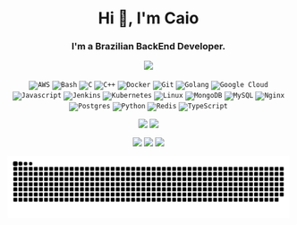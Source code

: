 <h1 align="center">Hi 👋, I'm Caio</h1>
<h3 align="center">I'm a Brazilian BackEnd Developer.</h3>
<p align='center'>
  <a href="#"><img src="https://badges.pufler.dev/visits/caioreix/caioreix"></a>
</p>

<p align="center">
  <code><img title="AWS" alt="AWS" width="20" src="https://github.com/caioreix/devicon/blob/master/icons/amazonwebservices/amazonwebservices-original.svg"></code>
  <code><img title="Bash" alt="Bash" width="20" src="https://github.com/caioreix/devicon/blob/master/icons/bash/bash-original.svg"></code>
  <code><img title="C" alt="C" width="20" src="https://github.com/caioreix/devicon/blob/master/icons/c/c-original.svg"></code>
  <code><img title="C++" alt="C++" width="20" src="https://github.com/caioreix/devicon/blob/master/icons/cplusplus/cplusplus-original.svg"></code>
  <code><img title="Docker" alt="Docker" width="20" src="https://github.com/caioreix/devicon/blob/master/icons/docker/docker-original.svg"></code>
  <code><img title="Git" alt="Git" width="20" src="https://github.com/caioreix/devicon/blob/master/icons/git/git-original.svg"></code>
  <code><img title="Golang" alt="Golang" width="20" src="https://github.com/caioreix/devicon/blob/master/icons/go/go-original.svg"></code>
  <code><img title="Google Cloud" alt="Google Cloud" width="20" src="https://github.com/caioreix/devicon/blob/master/icons/googlecloud/googlecloud-original.svg"></code>
  <code><img title="Javascript" alt="Javascript" width="20" src="https://github.com/caioreix/devicon/blob/master/icons/javascript/javascript-original.svg"></code>
  <code><img title="Jenkins" alt="Jenkins" width="20" src="https://github.com/caioreix/devicon/blob/master/icons/jenkins/jenkins-original.svg"></code>
  <code><img title="Kubernetes" alt="Kubernetes" width="20" src="https://github.com/caioreix/devicon/blob/master/icons/kubernetes/kubernetes-plain.svg"></code>
  <code><img title="Linux" alt="Linux" width="20" src="https://github.com/caioreix/devicon/blob/master/icons/linux/linux-original.svg"></code>
  <code><img title="MongoDB" alt="MongoDB" width="20" src="https://github.com/caioreix/devicon/blob/master/icons/mongodb/mongodb-original.svg"></code>
  <code><img title="MySQL" alt="MySQL" width="20" src="https://github.com/caioreix/devicon/blob/master/icons/mysql/mysql-original.svg"></code>
  <code><img title="Nginx" alt="Nginx" width="20" src="https://github.com/caioreix/devicon/blob/master/icons/nginx/nginx-original.svg"></code>
  <code><img title="Postgres" alt="Postgres" width="20" src="https://github.com/caioreix/devicon/blob/master/icons/postgresql/postgresql-original.svg"></code>
  <code><img title="Python" alt="Python" width="20" src="https://github.com/caioreix/devicon/blob/master/icons/python/python-original.svg"></code>
  <code><img title="Redis" alt="Redis" width="20" src="https://github.com/caioreix/devicon/blob/master/icons/redis/redis-original.svg"></code>
  <code><img title="TypeScript" alt="TypeScript" width="20" src="https://github.com/caioreix/devicon/blob/master/icons/typescript/typescript-original.svg"></code>
</p>
  
<p align="center">
  <img height="165em" src="https://github-readme-stats.vercel.app/api?username=caioreix&show_icons=true&theme=algolia&include_all_commits=true&count_private=true"/>
  <img height="165em" src="https://github-readme-stats.vercel.app/api/top-langs/?username=caioreix&layout=compact&langs_count=16&theme=algolia"/>
</p>

<p align="center">
  <a href="https://linkedin.com/in/caioreix" target="_blank"><img src="https://img.shields.io/badge/-LinkedIn-%230077B5?style=for-the-badge&logo=linkedin&logoColor=white" target="_blank"></a>
  <a href ="mailto: caioreix@outlook.com"><img src="https://img.shields.io/badge/Outlook-0078D4?style=for-the-badge&logo=microsoft-outlook&logoColor=white" target="_blank"></a>
  <a href ="https://instagram.com/caioreix/" target="_blank"><img src="https://img.shields.io/badge/-Instagram-%23E4405F?style=for-the-badge&logo=instagram&logoColor=white" target="_blank"></a>
</p>

<p align="center">
  <img src="https://github.com/caioreix/caioreix/blob/main/img/github-user-contribution.svg"/>
</p>
